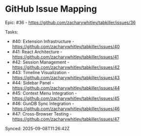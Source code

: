 # GitHub Issue Mapping

Epic: #36 - https://github.com/zacharywhitley/tabkiller/issues/36

Tasks:
- #40: Extension Infrastructure - https://github.com/zacharywhitley/tabkiller/issues/40
- #41: React Architecture - https://github.com/zacharywhitley/tabkiller/issues/41
- #42: Session Management - https://github.com/zacharywhitley/tabkiller/issues/42
- #43: Timeline Visualization - https://github.com/zacharywhitley/tabkiller/issues/43
- #44: Sidebar Panel - https://github.com/zacharywhitley/tabkiller/issues/44
- #45: Context Menu Integration - https://github.com/zacharywhitley/tabkiller/issues/45
- #46: GunDB Sync Integration - https://github.com/zacharywhitley/tabkiller/issues/46
- #47: Cross-Browser Testing - https://github.com/zacharywhitley/tabkiller/issues/47

Synced: 2025-09-08T11:26:42Z
